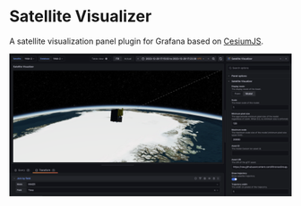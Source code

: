 # Satellite Visualizer

A satellite visualization panel plugin for Grafana based on [CesiumJS](https://cesium.com/platform/cesiumjs/).

![screenshot.png](./src/img/screenshot.png)
